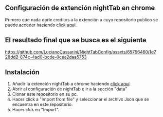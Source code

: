 ## Configuración de extención nightTab en chrome
Primero que nada darle creditos a la extención a cuyo repositorio publico se puede acceder haciendo [click aquí](https://github.com/zombieFox/nightTab).
## El resultado final que se busca es el siguiente


https://github.com/LucianoCassarini/NightTabConfig/assets/65756460/1e728dd2-874c-4ad0-bcde-0cea2daa5753


## Instalación
 1.  Añadir la extención nightTab a chrome haciendo [click aquí](https://chromewebstore.google.com/detail/nighttab/hdpcadigjkbcpnlcpbcohpafiaefanki?hl=en-US&utm_source=ext_sidebar).
 2. Abrir al configuración de nightTab e ir a la sección "data"
 3. Clonar este repositorio en su pc.
 4. Hacer click a "Import from file" y seleccionar el archivo Json que se encuentra en este repositorio.
 5. Hacer clck en "Import".

